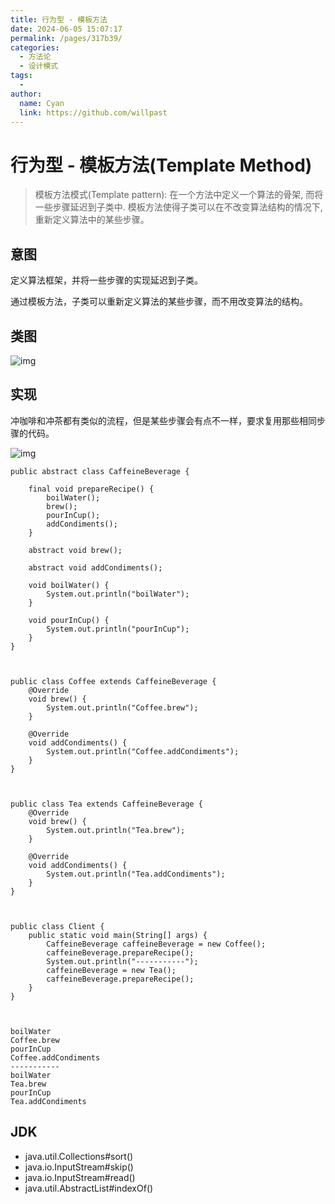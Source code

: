 ```yaml
---
title: 行为型 - 模板方法
date: 2024-06-05 15:07:17
permalink: /pages/317b39/
categories:
  - 方法论
  - 设计模式
tags:
  - 
author: 
  name: Cyan
  link: https://github.com/willpast
---
```


# 行为型 - 模板方法(Template Method)

> 模板方法模式(Template pattern): 在一个方法中定义一个算法的骨架, 而将一些步骤延迟到子类中.
> 模板方法使得子类可以在不改变算法结构的情况下, 重新定义算法中的某些步骤。

 
## 意图

定义算法框架，并将一些步骤的实现延迟到子类。

通过模板方法，子类可以重新定义算法的某些步骤，而不用改变算法的结构。

## 类图

![img](https://cdn.jsdelivr.net/gh/willpast/image/blog/ka_java/c3c1c0e8-3a78-4426-961f-b46dd0879dd8.png)

## 实现

冲咖啡和冲茶都有类似的流程，但是某些步骤会有点不一样，要求复用那些相同步骤的代码。

![img](https://cdn.jsdelivr.net/gh/willpast/image/blog/ka_java/11236498-1417-46ce-a1b0-e10054256955.png)

    
    
    public abstract class CaffeineBeverage {
    
        final void prepareRecipe() {
            boilWater();
            brew();
            pourInCup();
            addCondiments();
        }
    
        abstract void brew();
    
        abstract void addCondiments();
    
        void boilWater() {
            System.out.println("boilWater");
        }
    
        void pourInCup() {
            System.out.println("pourInCup");
        }
    }
    
    
    
    public class Coffee extends CaffeineBeverage {
        @Override
        void brew() {
            System.out.println("Coffee.brew");
        }
    
        @Override
        void addCondiments() {
            System.out.println("Coffee.addCondiments");
        }
    }
    
    
    
    public class Tea extends CaffeineBeverage {
        @Override
        void brew() {
            System.out.println("Tea.brew");
        }
    
        @Override
        void addCondiments() {
            System.out.println("Tea.addCondiments");
        }
    }
    
    
    
    public class Client {
        public static void main(String[] args) {
            CaffeineBeverage caffeineBeverage = new Coffee();
            caffeineBeverage.prepareRecipe();
            System.out.println("-----------");
            caffeineBeverage = new Tea();
            caffeineBeverage.prepareRecipe();
        }
    }
    
    
    
    boilWater
    Coffee.brew
    pourInCup
    Coffee.addCondiments
    -----------
    boilWater
    Tea.brew
    pourInCup
    Tea.addCondiments
    

## JDK

  * java.util.Collections#sort()
  * java.io.InputStream#skip()
  * java.io.InputStream#read()
  * java.util.AbstractList#indexOf()


 